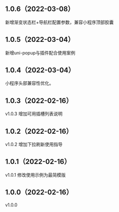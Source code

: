## 1.0.6（2022-03-08）
新增渐变状态栏+导航栏配置参数，兼容小程序顶部胶囊
## 1.0.5（2022-03-04）
新增uni-popup与插件配合使用案例
## 1.0.4（2022-03-04）
小程序头部兼容性优化。
## 1.0.3（2022-02-16）
v1.0.3 增加可用插槽列表说明
## 1.0.2（2022-02-16）
v1.0.2 增加下拉刷新使用指导
## 1.0.1（2022-02-16）
v1.0.1 修改使用示例为最简模版
## 1.0.0（2022-02-16）
v1.0.0
